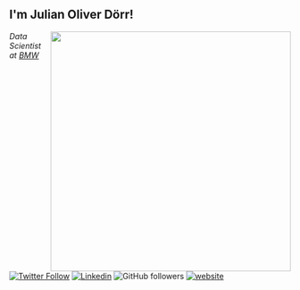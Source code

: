 <h2>I'm Julian Oliver Dörr!</h2>
<img align='right' src="https://media.giphy.com/media/Gf5QiP1TWCO8qYKmt7/giphy.gif" width="430">
<p><em>Data Scientist at <a href="https://www.bmw.com/de/index.html">BMW</em></p>

[![Twitter Follow](https://img.shields.io/twitter/follow/misteranmol?label=Follow)](https://twitter.com/JulianDoerr15)
[![Linkedin](https://img.shields.io/badge/-anmol-blue?style=flat-square&logo=Linkedin&logoColor=white&link=https://www.linkedin.com/in/anmol-p-singh/)](https://www.linkedin.com/in/dr-julian-oliver-d%C3%B6rr-02b499269/)
![GitHub followers](https://img.shields.io/github/followers/julienOlivier3)
[![website](https://img.shields.io/badge/Website-46a2f1.svg?&style=flat-square&logo=Google-Chrome&logoColor=white&link=https://juliandoerr.com/)](https://juliandoerr.com/)
